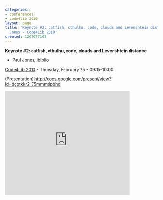 ```yaml
---
categories:
- conferences
- code4lib 2010
layout: page
title: 'Keynote #2: catfish, cthulhu, code, clouds and Levenshtein distance - Paul
  Jones - Code4Lib 2010'
created: 1267077162
---
```

<strong>Keynote #2: catfish, cthulhu, code, clouds and Levenshtein distance</strong>

<ul>
<li>Paul Jones, ibiblio</li>
</ul>

<a href="/conference/2010/schedule">Code4Lib 2010</a> - Thursday, February 25 - 09:15-10:00

(Presentation) <a href="http://docs.google.com/present/view?id=dgbtkkr2_75mmmdpbhd">http://docs.google.com/present/view?id=dgbtkkr2_75mmmdpbhd</a>

<iframe src="http://docs.google.com/present/embed?id=dgbtkkr2_75mmmdpbhd" frameborder="0" width="410" height="342"></iframe>
